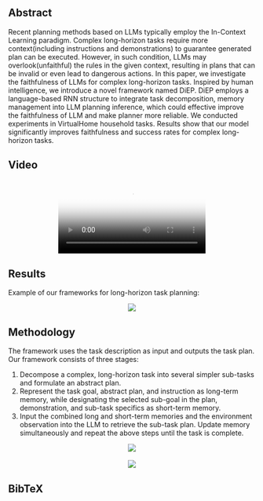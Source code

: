 <!-- <h1 align="center"> Faithful LLMs for Long-Horizon Task Planning </h1> -->

<!--
<div align='center'>
  <font size=4 color=black>ICRA 2024</font>
</div>
-->

<!--
[author1](https://www.yuque.com/zhangjiatao-grdyv/rn49ht/lq7xzy4xmxgrpgz9), [author2](https://www.yuque.com/zhangjiatao-grdyv/rn49ht/vsarazgdts43o7y4)
-->

## Abstract
Recent planning methods based on LLMs typically employ the In-Context Learning paradigm. Complex long-horizon tasks require more context(including instructions and demonstrations) to guarantee generated plan can be executed. However, in such condition, LLMs may overlook(unfaithful) the rules in the given context, resulting in plans that can be invalid or even lead to dangerous actions. In this paper, we investigate the faithfulness of LLMs for complex long-horizon tasks. Inspired by human intelligence, we introduce a novel framework named DiEP. DiEP employs a language-based RNN structure to integrate task decomposition, memory management into LLM planning inference, which could effective improve the faithfulness of LLM and make planner more reliable. We conducted experiments in VirtualHome household tasks. Results show that our model significantly improves faithfulness and success rates for complex long-horizon tasks.


## Video

<div align='center'>
  <video id="video" controls="" preload="none" poster="作者(图片地址)">
    <source id="mp4 src="https://www.youtube.com/embed/MrKrnHhk8IA?rel=0&amp;showinfo=0" type="video/mp4">
  </video>
</div>

## Results
Example of our frameworks for long-horizon task planning:

<div align='center'>
  <img src="https://github.com/tannl/FLTRNN.github.io/blob/main/result.PNG">
</div>

## Methodology
The framework uses the task description as input and outputs the task plan. Our framework consists of three stages: 
1. Decompose a complex, long-horizon task into several simpler sub-tasks and formulate an abstract plan.
2. Represent the task goal, abstract plan, and instruction as long-term memory, while designating the selected sub-goal in the plan, demonstration, and sub-task specifics as short-term memory.
3. Input the combined long and short-term memories and the environment observation into the LLM to retrieve the sub-task plan. Update memory simultaneously and repeat the above steps until the task is complete.

<div align='center'>
  <img src="https://img-blog.csdnimg.cn/aae970d1b957498aa83e3cfd9f0e9a57.png">
</div>

<br/>

<div align='center'>
  <img src="https://img-blog.csdnimg.cn/5b6bb19b0f534fe49aa2cafec9d614b1.png">
</div>

## BibTeX
